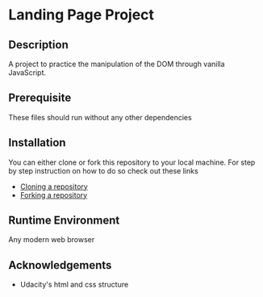 # Landing Page Project

## Description

A project to practice the manipulation of the DOM through vanilla JavaScript.

## Prerequisite

These files should run without any other dependencies

## Installation

You can either clone or fork this repository to your local machine.
For step by step instruction on how to do so check out these links

* [Cloning a repository](https://docs.github.com/en/github/creating-cloning-and-archiving-repositories/cloning-a-repository)
* [Forking a repository](https://docs.github.com/en/github/getting-started-with-github/fork-a-repo)

## Runtime Environment
Any modern web browser

## Acknowledgements

* Udacity's html and css structure